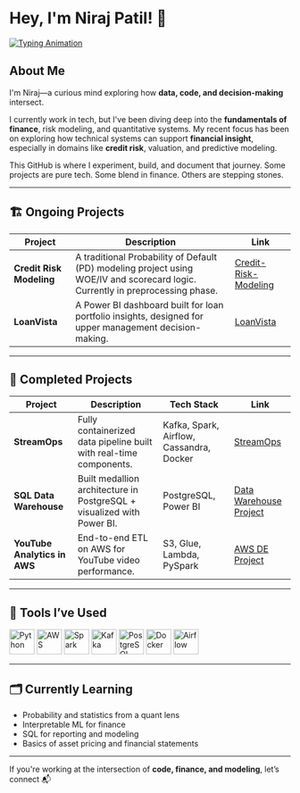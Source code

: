 # Hey, I'm Niraj Patil! 👋

[![Typing Animation](https://readme-typing-svg.demolab.com?font=Fira+Code&weight=600&size=24&duration=3000&pause=500&color=22D3EE&width=500&lines=Tech+Learner;Finance+Curious;Modeling+Systems+with+Code)](https://git.io/typing-svg)

## About Me  
I'm Niraj—a curious mind exploring how **data, code, and decision-making** intersect.

I currently work in tech, but I've been diving deep into the **fundamentals of finance**, risk modeling, and quantitative systems. My recent focus has been on exploring how technical systems can support **financial insight**, especially in domains like **credit risk**, valuation, and predictive modeling.

This GitHub is where I experiment, build, and document that journey. Some projects are pure tech. Some blend in finance. Others are stepping stones.

---

## 🏗️ Ongoing Projects

| Project | Description | Link |
|--------|-------------|------|
| **Credit Risk Modeling** | A traditional Probability of Default (PD) modeling project using WOE/IV and scorecard logic. Currently in preprocessing phase. | [Credit-Risk-Modeling](https://github.com/nirajpatil02/Credit-Risk-Modeling) |
| **LoanVista** | A Power BI dashboard built for loan portfolio insights, designed for upper management decision-making. | [LoanVista](https://github.com/nirajpatil02/LoanVista) |

---

## 🚀 Completed Projects

| Project | Description | Tech Stack | Link |
|--------|-------------|------------|------|
| **StreamOps** | Fully containerized data pipeline built with real-time components. | Kafka, Spark, Airflow, Cassandra, Docker | [StreamOps](https://github.com/nirajpatil02/StreamOps-A-Containerized-Kafka-Spark-Airflow-Pipeline) |
| **SQL Data Warehouse** | Built medallion architecture in PostgreSQL + visualized with Power BI. | PostgreSQL, Power BI | [Data Warehouse Project](https://github.com/nirajpatil02/sql-data-warehouse-project) |
| **YouTube Analytics in AWS** | End-to-end ETL on AWS for YouTube video performance. | S3, Glue, Lambda, PySpark | [AWS DE Project](https://github.com/nirajpatil02/youtube-DE-analysis) |

---

## 🧰 Tools I’ve Used
<p align="left"> 
  <img src="https://upload.wikimedia.org/wikipedia/commons/c/c3/Python-logo-notext.svg" alt="Python" height="45"/>
  <img src="https://upload.wikimedia.org/wikipedia/commons/9/93/Amazon_Web_Services_Logo.svg" alt="AWS" height="45"/> 
  <img src="https://upload.wikimedia.org/wikipedia/commons/f/f3/Apache_Spark_logo.svg" alt="Spark" height="45"/> 
  <img src="https://upload.wikimedia.org/wikipedia/commons/0/01/Apache_Kafka_logo.svg" alt="Kafka" height="45"/> 
  <img src="https://upload.wikimedia.org/wikipedia/commons/2/29/Postgresql_elephant.svg" alt="PostgreSQL" height="45"/> 
  <img src="https://upload.wikimedia.org/wikipedia/commons/4/4e/Docker_%28container_engine%29_logo.svg" alt="Docker" height="45"/> 
  <img src="https://upload.wikimedia.org/wikipedia/commons/d/de/AirflowLogo.png" alt="Airflow" height="45"/> 
</p>

---

## 🗂 Currently Learning  
- Probability and statistics from a quant lens  
- Interpretable ML for finance  
- SQL for reporting and modeling  
- Basics of asset pricing and financial statements  

---

If you're working at the intersection of **code, finance, and modeling**, let’s connect 📬
